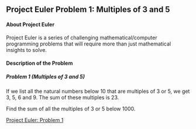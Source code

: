 ## Project Euler Problem 1: Multiples of 3 and 5

#### About Project Euler

Project Euler is a series of challenging mathematical/computer programming problems that will require more than just mathematical insights to solve.

#### Description of the Problem

##### Problem 1 (Multiples of 3 and 5)

If we list all the natural numbers below 10 that are multiples of 3 or 5, we get 3, 5, 6 and 9. The sum of these multiples is 23.

Find the sum of all the multiples of 3 or 5 below 1000.

[Project Euler: Problem 1](https://projecteuler.net/problem=1)

